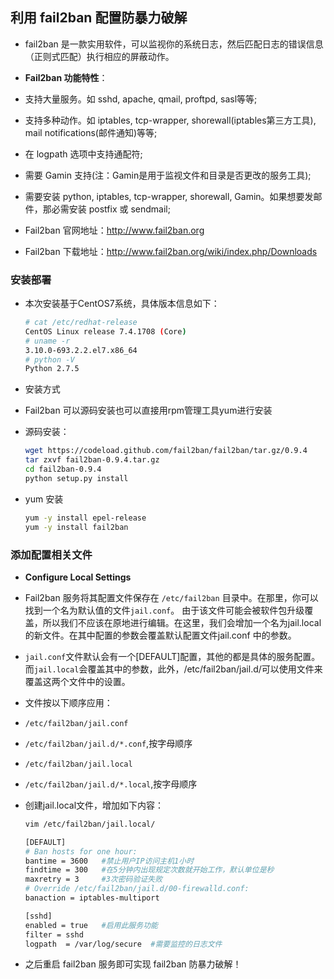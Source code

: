 ## 利用 fail2ban 配置防暴力破解
- fail2ban 是一款实用软件，可以监视你的系统日志，然后匹配日志的错误信息（正则式匹配）执行相应的屏蔽动作。

- **Fail2ban 功能特性**：
- 支持大量服务。如 sshd, apache, qmail, proftpd, sasl等等;
- 支持多种动作。如 iptables, tcp-wrapper, shorewall(iptables第三方工具), mail  notifications(邮件通知)等等;
- 在 logpath 选项中支持通配符;
- 需要 Gamin 支持(注：Gamin是用于监视文件和目录是否更改的服务工具);
- 需要安装 python, iptables, tcp-wrapper, shorewall, Gamin。如果想要发邮件，那必需安装 postfix 或 sendmail;


- Fail2ban 官网地址：<http://www.fail2ban.org>
- Fail2ban 下载地址：<http://www.fail2ban.org/wiki/index.php/Downloads>

### 安装部署
- 本次安装基于CentOS7系统，具体版本信息如下：
  
  ```bash
  # cat /etc/redhat-release 
  CentOS Linux release 7.4.1708 (Core) 
  # uname -r
  3.10.0-693.2.2.el7.x86_64
  # python -V
  Python 2.7.5
  ```
- 安装方式
- Fail2ban 可以源码安装也可以直接用rpm管理工具yum进行安装
- 源码安装：
  ```bash
  wget https://codeload.github.com/fail2ban/fail2ban/tar.gz/0.9.4
  tar zxvf fail2ban-0.9.4.tar.gz
  cd fail2ban-0.9.4
  python setup.py install
  ```
- yum 安装
  ```bash
  yum -y install epel-release
  yum -y install fail2ban
  ```

### 添加配置相关文件
- **Configure Local Settings**
- Fail2ban 服务将其配置文件保存在 `/etc/fail2ban` 目录中。在那里，你可以找到一个名为默认值的文件`jail.conf`。
  由于该文件可能会被软件包升级覆盖，所以我们不应该在原地进行编辑。在这里，我们会增加一个名为jail.local的新文件。在其中配置的参数会覆盖默认配置文件jail.conf
  中的参数。
- `jail.conf`文件默认会有一个[DEFAULT]配置，其他的都是具体的服务配置。而`jail.local`会覆盖其中的参数，此外，/etc/fail2ban/jail.d/可以使用文件来覆盖这两个文件中的设置。
- 文件按以下顺序应用：
- `/etc/fail2ban/jail.conf`
- `/etc/fail2ban/jail.d/*.conf`,按字母顺序
- `/etc/fail2ban/jail.local`
- `/etc/fail2ban/jail.d/*.local`,按字母顺序

- 创建jail.local文件，增加如下内容：
  ```bash
  vim /etc/fail2ban/jail.local/
  ```
  
  ```bash
  [DEFAULT]
  # Ban hosts for one hour:
  bantime = 3600   #禁止用户IP访问主机1小时
  findtime = 300   #在5分钟内出现规定次数就开始工作，默认单位是秒
  maxretry = 3     #3次密码验证失败
  # Override /etc/fail2ban/jail.d/00-firewalld.conf:
  banaction = iptables-multiport
  
  [sshd]
  enabled = true   #启用此服务功能
  filter = sshd    
  logpath  = /var/log/secure  #需要监控的日志文件
  ```
- 之后重启 fail2ban 服务即可实现 fail2ban 防暴力破解！
  
